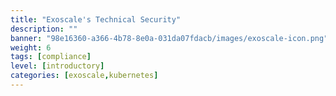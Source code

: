 ```yaml
---
title: "Exoscale's Technical Security"
description: ""
banner: "98e16360-a366-4b78-8e0a-031da07fdacb/images/exoscale-icon.png"
weight: 6
tags: [compliance]
level: [introductory]
categories: [exoscale,kubernetes]
---
```

